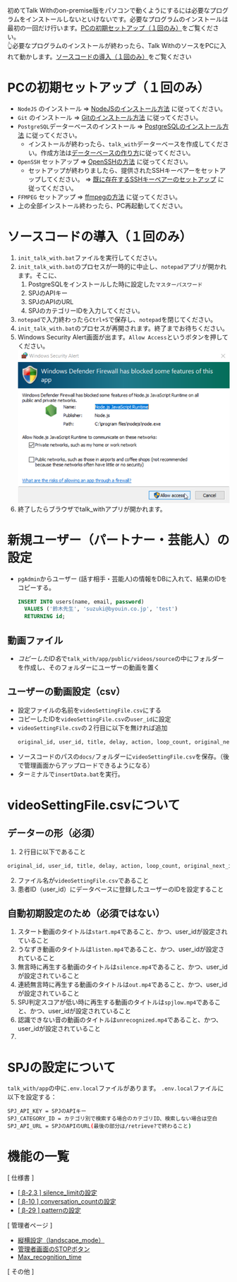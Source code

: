 初めてTalk Withのon-premise版をパソコンで動くようにするには必要なプログラムをインストールしないといけないです。必要なプログラムのインストールは最初の一回だけ行います。[PCの初期セットアップ（１回のみ）](#pcの初期セットアップ１回のみ)をご覧ください。  
👆必要なプログラムのインストールが終わったら、Talk WithのソースをPCに入れて動かします。[ソースコードの導入（１回のみ）](#ソースコードの導入（１回のみ）)をご覧ください

# PCの初期セットアップ（１回のみ）
- `NodeJS` のインストール => [NodeJSのインストール方法](./how_to_install_node.md) に従ってください。
- `Git` のインストール => [Gitのインストール方法](./how_to_install_git.md) に従ってください。  
- `PostgreSQL`データーベースのインストール => [PostgreSQLのインストール方法](./how_to_install_pg.md) に従ってください。
  - インストールが終わったら、`talk_with`データーベースを作成してください。作成方法は[データーベースの作り方](./how_to_install_pg.md/#データーベースの作り方)に従ってください。
- `OpenSSH` セットアップ => [OpenSSHの方法](./how_to_setup_openssh.md#OpenSSH) に従ってください。
  - セットアップが終わりましたら、提供されたSSHキーペアーをセットアップしてください。 => [既に存在するSSHキーペアーのセットアップ](./how_to_setup_openssh.md#既に存在するsshキーペアーのセットアップ) に従ってください。
- `FFMPEG` セットアップ => [ffmpegの方法](./how_to_install_ffmpeg.md) に従ってください。
- 上の全部インストール終わったら、PC再起動してください。

# ソースコードの導入（１回のみ）
1. `init_talk_with.bat`ファイルを実行してください。
2. `init_talk_with.bat`のプロセスが一時的に中止し、`notepad`アプリが開かれます。そこに、
   1. PostgreSQLをインストールした時に設定した`マスターパスワード`
   2. SPJのAPIキー
   3. SPJのAPIのURL
   4. SPJのカテゴリーIDを入力してください。
3. `notepad`で入力終わったら`Ctrl+S`で保存し、`notepad`を閉じてください。
4. `init_talk_with.bat`のプロセスが再開されます。終了までお待ちください。
5. Windows Security Alert画面が出ます。`Allow Access`というボタンを押してください。  
  ![Windows Security Alert](images/win_security_alert.png)
6. 終了したらブラウザでtalk_withアプリが開かれます。

# 新規ユーザー（パートナー・芸能人）の設定
- `pgAdmin`からユーザー (話す相手・芸能人)の情報をDBに入れて、結果のIDをコピーする。
  ```sql
  INSERT INTO users(name, email, password)
    VALUES ('鈴木先生', 'suzuki@byouin.co.jp', 'test')
    RETURNING id;
  ```
## 動画ファイル
- *コピーしたID名*で`talk_with/app/public/videos/source`の中にフォルダーを作成し、そのフォルダーにユーザーの動画を置く

## ユーザーの動画設定（csv）
- 設定ファイルの名前を`videoSettingFile.csv`にする
- コピーしたIDを`videoSettingFile.csv`の`user_id`に設定
- `videoSettingFile.csv`の２行目に以下を無ければ追加
  ```txt
  original_id, user_id, title, delay, action, loop_count, original_next_id, mic_on, play_now, mic_on_millisecond, question, comment
  ```
- ソースコードのパスの`docs/`フォルダーに`videoSettingFile.csv`を保存。（後で管理画面からアップロードできるようになる）
- ターミナルで`insertData.bat`を実行。





# videoSettingFile.csvについて
## データーの形（必須）
1. ２行目に以下であること
  ```txt
  original_id, user_id, title, delay, action, loop_count, original_next_id, mic_on, play_now, mic_on_millisecond, question, comment
  ```
2. ファイル名が`videoSettingFile.csv`であること
3. 患者ID（user_id）にデータベースに登録したユーザーのIDを設定すること

## 自動初期設定のため（必須ではない）
1. スタート動画のタイトルは`start.mp4`であること、かつ、user_idが設定されていること
2. うなずき動画のタイトルは`listen.mp4`であること、かつ、user_idが設定されていること
3. 無言時に再生する動画のタイトルは`silence.mp4`であること、かつ、user_idが設定されていること
4. 連続無言時に再生する動画のタイトルは`out.mp4`であること、かつ、user_idが設定されていること
5. SPJ判定スコアが低い時に再生する動画のタイトルは`spjlow.mp4`であること、かつ、user_idが設定されていること
6. 認識できない音の動画のタイトルは`unrecognized.mp4`であること、かつ、user_idが設定されていること
7.  

# SPJの設定について
`talk_with/app`の中に`.env.local`ファイルがあります。
`.env.local`ファイルに以下を設定する：
```bash
SPJ_API_KEY = SPJのAPIキー
SPJ_CATEGORY_ID = カテゴリ別で検索する場合のカテゴリID、検索しない場合は空白
SPJ_API_URL = SPJのAPIのURL(最後の部分は/retrieve?で終わること)
```

# 機能の一覧
[ 仕様書 ]
* [[ β-2,3 ] silence_limitの設定](./how_to_setup_silence_limit.md)
* [[ β-10 ] conversation_countの設定](./how_to_setup_conversation_count_b10.md)
* [[ β-29 ] patternの設定](./how_to_setup_pattern.md)

[ 管理者ページ ]
* [縦横設定（landscape_mode）](./how_to_setup_landscape_mode.md)
* [管理者画面のSTOPボタン](./admin_stop_button.md)
* [Max_recognition_time](./how_to_setup_max_recognition_time.md)

[ その他 ]